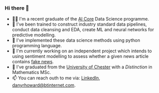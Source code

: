 ### Hi there 👋

- 👨‍🎓 I'm a recent graduate of the [AI Core](https://www.theaicore.com/) Data Science programme.
- 📜 I've been trained to construct industry standard data pipelines, conduct data cleansing and EDA, create ML and neural networks for predictive modelling.
- 🐍 I've implemented these data science methods using python programming language.
- 👷 I'm currently working on an independent project which intends to using sentiment modelling to assess whether a given news article contains [fake news](https://github.com/DanRHoward/Fake_News_Detection_Model).
- 🏫 I've graduated from the [University of Chester](https://www1.chester.ac.uk/) with a *Distinction* in Mathematics MSc.
- 📫 You can reach outh to me via: [LinkedIn](linkedin.com/in/daniel-howard-bsc-msc-b7a88b172), <danyrhoward@btinternet.com>.

<!--
**DanRHoward/DanRHoward** is a ✨ _special_ ✨ repository because its `README.md` (this file) appears on your GitHub profile.

Here are some ideas to get you started:

- 🔭 I’m currently working on ...
- 🌱 I’m currently learning ...
- 👯 I’m looking to collaborate on ...
- 🤔 I’m looking for help with ...
- 💬 Ask me about ...
- 📫 How to reach me: ...
- 😄 Pronouns: ...
- ⚡ Fun fact: ...
-->
